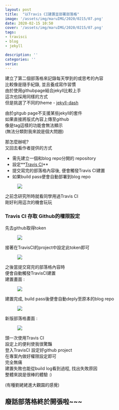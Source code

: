 ```yaml
---
layout: post
title:  "以Travis CI建置並部署部落格"
image: '/assets/img/maruIMG/2020/0215/07.png'
date: 2020-02-15 10:50
cover: '/assets/img/maruIMG/2020/0215/07.png'
tags:
- travisci
- blog
- jekyll

description: ''
categories: ''
serie: 
---
```



建立了第二個部落格來記錄每天學到的或思考的內容  
比較像是隨手紀錄, 並且養成寫作習慣  
由於使用githubpage結合jekyll比較上手   
這次也採用同樣的方式   
但是挑選了不同的theme - [jekyll-dash](https://github.com/bitbrain/jekyll-dash)  

由於gitgub page不支援某些jekyll的套件  
如果直接將版式內容上傳至github  
像是tag這樣的功能會無法顯示   
(無法分類對我來說是個大問題)   

那怎麼辦呢?  
又回去看作者提供的方式  
* 需先建立一個和blog repo分開的 repository  
* 設定**[Travis CI](https://travis-ci.org/)**  
* 提交寫完的部落格內容後, 便會觸發Travis CI建置  
* 如果build pass便會自動部署到blog repo  

<figure class="foto-legenda">
	<img src="{{ "/assets/img/maruIMG/2020/0215/00.jpg"}}">
</figure>

之前念研究所時就看同學用過Travis CI  
剛好利用這次的機會玩玩  

### Travis CI 存取 Github的權限設定
先去github取得token  
<figure class="foto-legenda">
	<img src="{{ "/assets/img/maruIMG/2020/0215/03.jpg"}}">
</figure>

接著在TravisCI的project中設定此token即可  
<figure class="foto-legenda">
	<img src="{{ "/assets/img/maruIMG/2020/0215/04.jpg"}}">
</figure>

之後當提交寫完的部落格內容時  
便會自動觸發TravisCI建置  
建置畫面 :   
<figure class="foto-legenda">
	<img src="{{ "/assets/img/maruIMG/2020/0215/05.jpg"}}">
</figure>


建置完成, build pass後便會自動deply至原本的blog repo  
<figure class="foto-legenda">
	<img src="{{ "/assets/img/maruIMG/2020/0215/06.jpg"}}">
</figure>

新版部落格畫面 :  
<figure class="foto-legenda">
	<img src="{{ "/assets/img/maruIMG/2020/0215/07.jpg"}}">
</figure>

頭一次使用Travis CI    
設定上的便利使我很驚豔  
登入TravisCI 設定好github project  
在專案內做好權限設定即可  
完全無痛   
建置失敗也能從build log看到過程, 找出失敗原因  
整體來說是很棒的體驗 :)

(有種劉姥姥進大觀園的感覺)

## 廢話部落格終於開張啦~~~










 
























